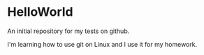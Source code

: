 # HelloWorld
An initial repository for my tests on github.

I'm learning how to use git on Linux and I 
use it for my homework.
